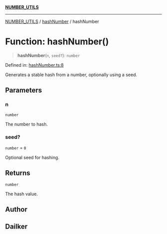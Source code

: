 [**NUMBER_UTILS**](../../README.md)

***

[NUMBER_UTILS](../../README.md) / [hashNumber](../README.md) / hashNumber

# Function: hashNumber()

> **hashNumber**(`n`, `seed?`): `number`

Defined in: [hashNumber.ts:8](https://github.com/dailker/everyutil/blob/bf8adc96ac84c1d33f18a4705d529c444472a677/src/number/hashNumber.ts#L8)

Generates a stable hash from a number, optionally using a seed.

## Parameters

### n

`number`

The number to hash.

### seed?

`number` = `0`

Optional seed for hashing.

## Returns

`number`

The hash value.

## Author

## Dailker
